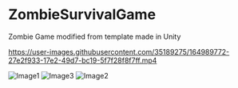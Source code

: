 # ZombieSurvivalGame
Zombie Game modified from template made in Unity


https://user-images.githubusercontent.com/35189275/164989772-27e2f933-17e2-49d7-bc19-5f7f28f8f7ff.mp4

![Image1](https://user-images.githubusercontent.com/35189275/164989969-6853d9ac-009b-4cc8-8d65-9db8b00c36c9.png)
![Image3](https://user-images.githubusercontent.com/35189275/164989974-39e4196f-5694-436b-9ff6-6c8992fb761f.png)
![Image2](https://user-images.githubusercontent.com/35189275/164989976-19fd84fa-651c-470a-9906-17460c3cd476.png)

